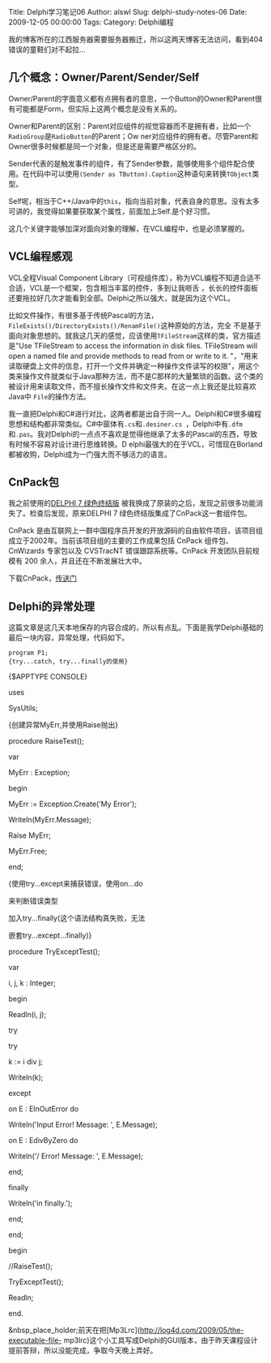 Title: Delphi学习笔记06
Author: alswl
Slug: delphi-study-notes-06
Date: 2009-12-05 00:00:00
Tags: 
Category: Delphi编程

我的博客所在的江西服务器需要服务器搬迁，所以这两天博客无法访问，看到404错误的童鞋们对不起拉…

## 几个概念：Owner/Parent/Sender/Self

Owner/Parent的字面意义都有点拥有者的意思，一个Button的Owner和Parent很有可能都是Form，但实际上这两个概念是没有关系的。

Owner和Parent的区别：Parent对应组件的视觉容器而不是拥有者，比如一个`RadioGroup`是`RadioButton`的Parent；Ow
ner对应组件的拥有者。尽管Parent和Owner很多时候都是同一个对象，但是还是需要严格区分的。

Sender代表的是触发事件的组件，有了Sender参数，能够使用多个组件配合使用。在代码中可以使用`(Sender as
TButton).Caption`这种语句来转换`TObject`类型。

Self呢，相当于C++/Java中的`this`，指向当前对象，代表自身的意思。没有太多可讲的，我觉得如果要获取某个属性，前面加上Self.是个好习惯。

这几个关键字能够加深对面向对象的理解，在VCL编程中，也是必须掌握的。

## VCL编程感观

VCL全程Visual Component Library（可视组件库），称为VCL编程不知道合适不合适，VCL是一个框架，包含相当丰富的控件，多到让我咂舌
，长长的控件面板还要拖拉好几次才能看到全部。Delphi之所以强大，就是因为这个VCL。

比如文件操作，有很多基于传统Pascal的方法，`FileExists()/DirectoryExists()/RenamFile()`这种原始的方法，完全
不是基于面向对象思想的。就我这几天的感觉，应该使用`TFileStream`这样的类，官方描述是"Use TFileStream to access the
information in disk files. TFileStream will open a named file and provide
methods to read from or write to it. "，"用来读取硬盘上文件的信息，打开一个文件并确定一种操作文件读写的权限"，用这个
类来操作文件就类似于Java那种方法，而不是C那样的大量繁琐的函数。这个类的被设计用来读取文件，而不擅长操作文件和文件夹。在这一点上我还是比较喜欢Java中
`File`的操作方法。

我一直把Delphi和C#进行对比，这两者都是出自于同一人。Delphi和C#很多编程思想和结构都非常类似。C#中窗体有`.cs`和`.desiner.cs
`，Delphi中有`.dfm`和`.pas`。我对Delphi的一点点不喜欢是觉得他继承了太多的Pascal的东西，导致有时候不容易对设计进行思维转换。D
elphi最强大的在于VCL，可惜现在Borland都被收购，Delphi成为一门强大而不够活力的语言。

## CnPack包

我之前使用的[DELPHI 7 绿色终结版](http://www.xdowns.com/soft/38/121/2008/Soft_42203.html)
被我换成了原装的之后，发现之前很多功能消失了。检查后发现，原来DELPHI 7 绿色终结版集成了CnPack这一套组件包。

CnPack 是由互联网上一群中国程序员开发的开放源码的自由软件项目，该项目组成立于2002年。当前该项目组的主要的工作成果包括 CnPack
组件包、CnWizards 专家包以及 CVSTracNT 错误跟踪系统等。CnPack 开发团队目前规模有 200 余人，并且还在不断发展壮大中。

下载CnPack，[传送门](http://www.cnpack.org/)

## Delphi的异常处理

这篇文章是这几天本地保存的内容合成的，所以有点乱。下面是我学Delphi基础的最后一块内容，异常处理，代码如下。

    
    program P1;
    {try...catch, try...finally的使用}

{$APPTYPE CONSOLE}

uses

SysUtils;

{创建异常MyErr,并使用Raise抛出}

procedure RaiseTest();

var

MyErr : Exception;

begin

MyErr := Exception.Create('My Error');

Writeln(MyErr.Message);

Raise MyErr;

MyErr.Free;

end;

{使用try...except来捕获错误，使用on...do

来判断错误类型

加入try...finally(这个语法结构真失败，无法

嵌套try...except...finally)}

procedure TryExceptTest();

var

i, j, k : Integer;

begin

Readln(i, j);

try

try

k := i div j;

Writeln(k);

except

on E : EInOutError do

Writeln('Input Error! Message: ', E.Message);

on E : EdivByZero do

Writeln('/ Error! Message: ', E.Message);

end;

finally

Writeln('in finally.');

end;

end;

begin

//RaiseTest();

TryExceptTest();

Readln;

end.

&nbsp_place_holder;前天在把[Mp3Lrc](http://log4d.com/2009/05/the-executable-file-
mp3lrc)这个小工具写成Delphi的GUI版本，由于昨天课程设计提前答辩，所以没能完成，争取今天晚上弄好。

